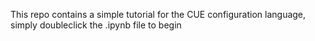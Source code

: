 This repo contains a simple tutorial for the CUE configuration language, simply doubleclick the .ipynb file to begin
